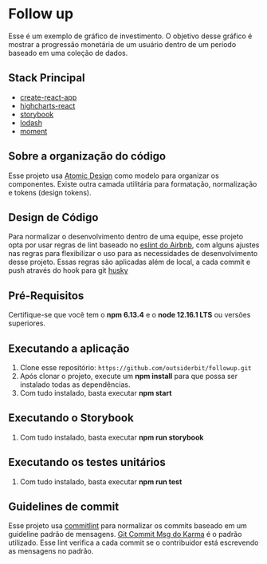 # Follow up

Esse é um exemplo de gráfico de investimento. O objetivo desse gráfico é mostrar a progressão monetária de um usuário dentro de um período baseado em uma coleção de dados.

##  Stack Principal

+ [create-react-app](https://github.com/facebook/create-react-app)
+ [highcharts-react](https://github.com/highcharts/highcharts-react)
+ [storybook](https://github.com/storybookjs/storybook)
+ [lodash](https://github.com/lodash/lodash)
+ [moment](https://github.com/moment/moment)

## Sobre a organização do código

Esse projeto usa [Atomic Design](https://bradfrost.com/blog/post/atomic-web-design/) como modelo para organizar os componentes. Existe outra camada utilitária para formatação, normalização e tokens (design tokens).

## Design de Código

Para normalizar o desenvolvimento dentro de uma equipe, esse projeto opta por usar regras de lint baseado no [eslint do Airbnb](https://github.com/airbnb/javascript/tree/master/packages/eslint-config-airbnb), com alguns ajustes nas regras para flexibilizar o uso para as necessidades de desenvolvimento desse projeto. Essas regras são aplicadas além de local, a cada commit e push através do hook para git [husky](https://github.com/typicode/husky)

## Pré-Requisitos

Certifique-se que você tem o **npm 6.13.4** e o  **node 12.16.1 LTS** ou versões superiores.

## Executando a aplicação

1. Clone esse repositório: ``https://github.com/outsiderbit/followup.git``
2. Após clonar o projeto, execute um **npm install** para que possa ser instalado todas as dependências.
3. Com tudo instalado, basta executar **npm start**

## Executando  o Storybook

1. Com tudo instalado, basta executar **npm run storybook**

## Executando os testes unitários

1. Com tudo instalado, basta executar **npm run test**

## Guidelines de commit

Esse projeto usa [commitlint](https://github.com/conventional-changelog/commitlint) para normalizar os commits baseado em um guideline padrão de mensagens. [Git Commit Msg do Karma](http://karma-runner.github.io/4.0/dev/git-commit-msg.html) é o padrão utilizado. Esse lint verifica a cada commit se o contribuidor está escrevendo as mensagens no padrão.